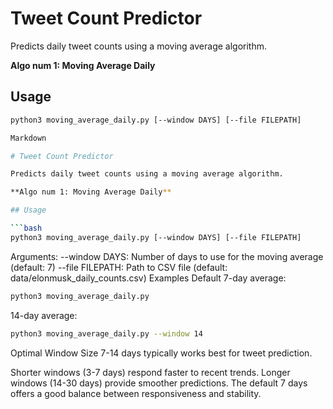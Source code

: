 # Tweet Count Predictor

Predicts daily tweet counts using a moving average algorithm.

**Algo num 1: Moving Average Daily**

## Usage

```bash
python3 moving_average_daily.py [--window DAYS] [--file FILEPATH]

Markdown

# Tweet Count Predictor

Predicts daily tweet counts using a moving average algorithm.

**Algo num 1: Moving Average Daily**

## Usage

```bash
python3 moving_average_daily.py [--window DAYS] [--file FILEPATH]
```
Arguments:
--window DAYS: Number of days to use for the moving average (default: 7)
--file FILEPATH: Path to CSV file (default: data/elonmusk_daily_counts.csv)
Examples
Default 7-day average:

```bash
python3 moving_average_daily.py
```

14-day average:
```bash
python3 moving_average_daily.py --window 14
```

Optimal Window Size
7-14 days typically works best for tweet prediction.

Shorter windows (3-7 days) respond faster to recent trends.
Longer windows (14-30 days) provide smoother predictions.
The default 7 days offers a good balance between responsiveness and stability.